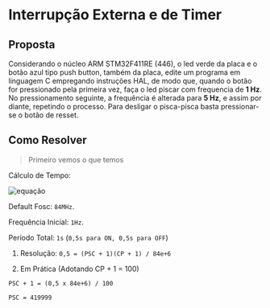 # Interrupção Externa e de Timer

## Proposta
Considerando o núcleo ARM STM32F411RE (446), o led verde da placa e o botão
azul tipo push button, também da placa, edite um programa em linguagem C empregando
instruções HAL, de modo que, quando o botão for pressionado pela primeira vez, faça o led
piscar com frequencia de **1 Hz**. No pressionamento seguinte, a frequência é alterada para
**5 Hz**, e assim por diante, repetindo o processo. Para desligar o pisca-pisca basta
pressionar-se o botão de resset.

## Como Resolver

> Primeiro vemos o que temos

Cálculo de Tempo: 

[comment]: # (Site usado para as equações: https://latex.codecogs.com/)

![equação](https://latex.codecogs.com/png.image?\inline&space;\large&space;\dpi{100}\bg{white}Tempo&space;=&space;(PSC&space;&plus;&space;1)(CP&space;&plus;&space;1)&space;/&space;Fosc&space;)

Default Fosc: `84MHz`.

Frequência Inicial: `1Hz`. 

Período Total: `1s` (`0,5s para ON, 0,5s para OFF`)

1. Resolução: `0,5 = (PSC + 1)(CP + 1) / 84e+6`

2. Em Prática (Adotando CP + 1 = 100)

  `PSC + 1 = (0,5 x 84e+6) / 100`
  
  `PSC = 419999`
